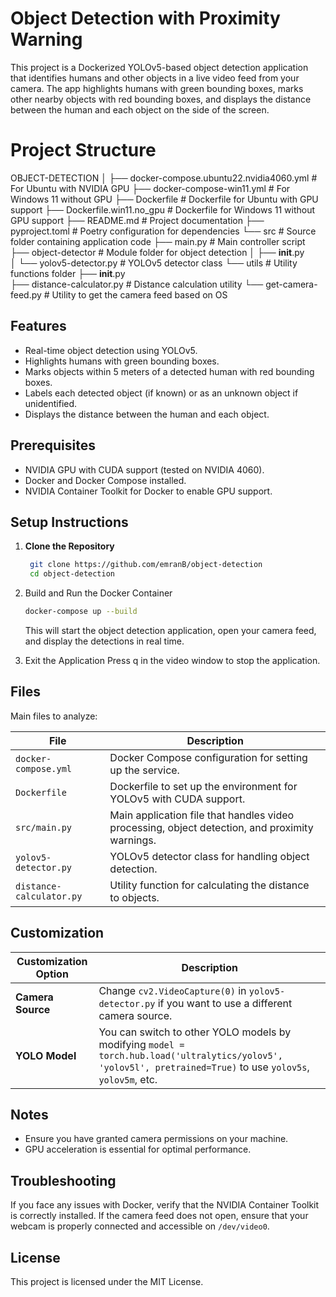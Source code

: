 # Object Detection with Proximity Warning

This project is a Dockerized YOLOv5-based object detection application that identifies humans and other objects in a live video feed from your camera. The app highlights humans with green bounding boxes, marks other nearby objects with red bounding boxes, and displays the distance between the human and each object on the side of the screen.

# Project Structure

OBJECT-DETECTION
│
├── docker-compose.ubuntu22.nvidia4060.yml  # For Ubuntu with NVIDIA GPU
├── docker-compose-win11.yml                # For Windows 11 without GPU
├── Dockerfile                              # Dockerfile for Ubuntu with GPU support
├── Dockerfile.win11.no_gpu                 # Dockerfile for Windows 11 without GPU support
├── README.md                               # Project documentation
├── pyproject.toml                          # Poetry configuration for dependencies
└── src                                     # Source folder containing application code
    ├── main.py                             # Main controller script
    ├── object-detector                     # Module folder for object detection
    │   ├── __init__.py       
    │   └── yolov5-detector.py              # YOLOv5 detector class
    └── utils                               # Utility functions folder
        ├── __init__.py       
        ├── distance-calculator.py          # Distance calculation utility
        └── get-camera-feed.py              # Utility to get the camera feed based on OS

## Features
- Real-time object detection using YOLOv5.
- Highlights humans with green bounding boxes.
- Marks objects within 5 meters of a detected human with red bounding boxes.
- Labels each detected object (if known) or as an unknown object if unidentified.
- Displays the distance between the human and each object.

## Prerequisites
- NVIDIA GPU with CUDA support (tested on NVIDIA 4060).
- Docker and Docker Compose installed.
- NVIDIA Container Toolkit for Docker to enable GPU support.

## Setup Instructions

1. **Clone the Repository**
   ```bash
    git clone https://github.com/emranB/object-detection
    cd object-detection
    ```

2. Build and Run the Docker Container
    ```bash
    docker-compose up --build
    ```
    This will start the object detection application, open your camera feed, and display the detections in real time.

3. Exit the Application Press q in the video window to stop the application.

## Files
Main files to analyze:

| File                    | Description                                                                  |
|-------------------------|------------------------------------------------------------------------------|
| `docker-compose.yml`    | Docker Compose configuration for setting up the service.                    |
| `Dockerfile`            | Dockerfile to set up the environment for YOLOv5 with CUDA support.          |
| `src/main.py`           | Main application file that handles video processing, object detection, and proximity warnings. |
| `yolov5-detector.py`    | YOLOv5 detector class for handling object detection.                        |
| `distance-calculator.py` | Utility function for calculating the distance to objects.                  |


## Customization
| Customization Option   | Description                                                                                                                                                                      |
|------------------------|----------------------------------------------------------------------------------------------------------------------------------------------------------------------------------|
| **Camera Source**      | Change `cv2.VideoCapture(0)` in `yolov5-detector.py` if you want to use a different camera source.                                                                              |
| **YOLO Model**         | You can switch to other YOLO models by modifying `model = torch.hub.load('ultralytics/yolov5', 'yolov5l', pretrained=True)` to use `yolov5s`, `yolov5m`, etc.                  |


## Notes
- Ensure you have granted camera permissions on your machine.
- GPU acceleration is essential for optimal performance.

## Troubleshooting
If you face any issues with Docker, verify that the NVIDIA Container Toolkit is correctly installed.
If the camera feed does not open, ensure that your webcam is properly connected and accessible on `/dev/video0`.

## License
This project is licensed under the MIT License.
